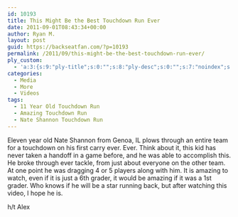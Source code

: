 ```yaml
---
id: 10193
title: This Might Be the Best Touchdown Run Ever
date: 2011-09-01T08:43:34+00:00
author: Ryan M.
layout: post
guid: https://backseatfan.com/?p=10193
permalink: /2011/09/this-might-be-the-best-touchdown-run-ever/
ply_custom:
  - 'a:3:{s:9:"ply-title";s:0:"";s:8:"ply-desc";s:0:"";s:7:"noindex";s:0:"";}'
categories:
  - Media
  - More
  - Videos
tags:
  - 11 Year Old Touchdown Run
  - Amazing Touchdown Run
  - Nate Shannon Touchdown Run
---
```


<div class="entry">
  <p>
    Eleven year old Nate Shannon from Genoa, IL plows through an entire team for a touchdown on his first carry ever. Ever. Think about it, this kid has never taken a handoff in a game before, and he was able to accomplish this. He broke through ever tackle, from just about everyone on the other team. At one point he was dragging 4 or 5 players along with him. It is amazing to watch, even if it is just a 6th grader, it would be amazing if it was a 1st grader. Who knows if he will be a star running back, but after watching this video, I hope he is.
  </p>

  <p>
  </p>

  <p>
    h/t Alex
  </p>
</div>
